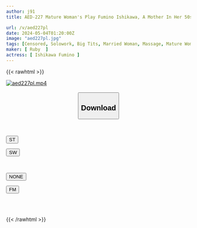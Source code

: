 ```yaml
---
author: j91
title: AED-227 Mature Woman's Play Fumino Ishikawa, A Mother In Her 50s Who Is Addicted To Business Trip Entertainment For Women

url: /v/aed227pl
date: 2024-05-04T01:20:00Z
image: "aed227pl.jpg"
tags: [Censored, Solowork, Big Tits, Married Woman, Massage, Mature Woman	]
maker: [ Ruby  ]
actress: [ Ishikawa Fumino ]
---
```



{{< rawhtml >}}

<div class="video" data-videoid="Zwx33gdjvLhqaza">
    <a href="javascript:;">
        <img src="/v/aed227pl/aed227pl.jpg" width="WIDTH" height="HEIGHT" alt="aed227pl.mp4" loading="lazy">
    </a>
</div>

<script type="text/javascript" src="https://j91.asia/asset/on-demand-st.js"></script>

<br>
  <link rel="stylesheet" href="https://j91.asia/asset/bs5.css">
  
  <center>
  <button class="btn btn-primary" type="button" data-bs-toggle="collapse" data-bs-target=".multi-collapse" aria-expanded="false" aria-controls="multiCollapseExample1 multiCollapseExample2"><h2>Download</h2></button></center>
</p>
<div class="row">
  <div class="col">
    <div class="collapse multi-collapse" id="multiCollapseExample1">
      <div class="card card-body">
	      	      <br>
<div class="buttons">  
<p><a href="https://streamtape.to/v/Zwx33gdjvLhqaza" target="_blank"><button class="btn-hover color-3"><i class="fa fa-download"></i> ST</button></a></p>
<p><a href="https://asnwish.com/tou7ch6zmhgg" target="_blank"><button class="btn-hover color-2"><i class="fa fa-download"></i> SW</button></a></p></div>
    </div>
  </div>
</div>
  <div class="col">
    <div class="collapse multi-collapse" id="multiCollapseExample2">
      <div class="card card-body">
	      <br>
<div class="buttons">
<p><a href="javascript:;"><button class="btn-hover color-9"><i class="fa fa-download"></i> NONE</button></a></p>
<p><a href="https://filemoon.sx/d/j3n9zvn8odae"><button class="btn-hover color-8"><i class="fa fa-download"></i> FM</button></a></p></div>
<br><br>
      </div>
    </div>
  </div>
</div>

{{< /rawhtml >}}